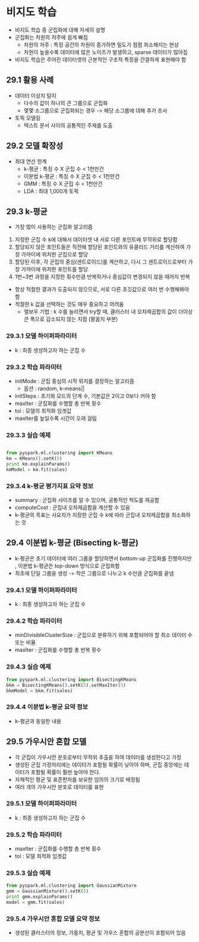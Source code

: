 # 비지도 학습
- 비지도 학습 중 군집화에 대해 자세히 설명
- 군집화는 차원의 저주에 쉽게 빠짐
	- 차원의 저주 : 특징 공간의 차원이 증가하면 밀도가 점점 희소해지는 현상
	- 차원이 높을수록 데이터에 많은 노이즈가 발생하고, sparse 데이터가 많아짐
- 비지도 학습은 주어진 데이터셋의 근본적인 구조적 특징을 간결하게 표현해야 함

## 29.1 활용 사례
- 데이터 이상치 탐지
	- 다수의 값이 하나의 큰 그룹으로 군집화
	- 몇몇 소그룹으로 군집화되는 경우 -> 해당 소그룹에 대해 추가 조사
- 토픽 모델링
	- 텍스트 문서 사이의 공통적인 주제를 도출

## 29.2 모델 확장성
- 최대 연산 한계
	- k-평균 : 특징 수 X 군집 수 < 1천만건
	- 이분법 k-평균 : 특징 수 X 군집 수 < 1천만건
	- GMM : 특징 수 X 군집 수 < 1천만건
	- LDA : 최대 1,000개 토픽

## 29.3 k-평균
- 가장 많이 사용하는 군집화 알고리즘
1. 지정한 군집 수 k에 대해서 데이터셋 내 서로 다른 포인트에 무작위로 할당함
2. 할당되지 않은 포인트들은 직전에 할당된 포인트와의 유클리드 거리를 계산하여 가장 가까이에 위치한 군집으로 할당
3. 할당된 이후, 각 군집의 중심(센트로이드)를 계산하고, 다시 그 센트로이드로부터 가장 가까이에 위치한 포인트를 할당
4. 1번~3번 과정을 지정한 횟수만큼 반복하거나 중심값이 변경되지 않을 때까지 반복
- 항상 적절한 결과가 도출되지 않으므로, 서로 다른 초깃값으로 여러 번 수행해봐야 함
- 적절한 k 값을 선택하는 것도 매우 중요하고 어려움
	- 엘보우 기법 : k 수를 늘리면서 try할 때, 클러스터 내 오차제곱합의 값이 더이상 큰 폭으로 감소되지 않는 지점 (팔꿈치 부분)
### 29.3.1 모델 하이퍼파라미터
- k : 최종 생성하고자 하는 군집 수

### 29.3.2 학습 파라미터
- initMode : 군집 중심의 시작 위치를 결정하는 알고리즘
	- 옵션 : random, k-means||
- initSteps : 초기화 모드의 단계 수, 기본값은 2이고 0보다 커야 함
- maxIter : 군집화를 수행할 총 반복 횟수
- tol : 모델의 최적화 임곗값
- maxIter를 높일수록 시간이 오래 걸림

### 29.3.3 실습 예제
```python

from pyspark.ml.clustering import KMeans
km = KMeans().setK(5)
print km.explainParams()
kmModel = km.fit(sales)

```

### 29.3.4 k-평균 평가지표 요약 정보
- summary : 군집화 사이즈를 알 수 있으며, 공통적인 척도를 제공함
- computeCost : 군집내 오차제곱합을 계산할 수 있음
- k-평균의 목표는 사요자가 지정한 군집 수 k에 따라 군집내 오차제곱합을 최소화하는 것

## 29.4 이분법 k-평균 (Bisecting k-평균)
- k-평균은 초기 데이터에 여러 그룹을 할당하면서 bottom-up 군집화를 진행하지만 , 이분법 k-평균은 top-down 방식으로 군집화함
- 최초에 단일 그룹을 생성 -> 작은 그룹으로 나누고 k 수만큼 군집화를 끝냄

### 29.4.1 모델 하이퍼파라미터
- k : 최종 생성하고자 하는 군집 수

### 29.4.2 학습 파라미터
- minDivisibleClusterSize : 군집으로 분류하기 위해 포함되어야 할 최소 데이터 수 또는 비율
- maxIter : 군집화를 수행할 총 반복 횟수

### 29.4.3 실습 예제
```python
from pyspark.ml.clustering import BisectingKMeans
bkm = BisectingKMeans().setK(5).setMaxIter(5)
bkmModel = bkm.fit(sales)
```

### 29.4.4 이분법 k-평균 요약 정보
- k-평균과 동일한 내용

## 29.5 가우시안 혼합 모델
- 각 군집이 가우시안 분포로부터 무작위 추출을 하여 데이터를 생성한다고 가정
- 생성된 군집 가장자리에는 데이터가 포함될 확률이 낮아야 하며, 군집 중앙에는 데이터가 포함될 확률이 훨씬 높아야 한다.
- 자체적인 평균 및 표준편차를 보유한 임의의 크기로 배정됨
- 여러 개의 가우시안 분포로 데이터를 표현

### 29.5.1 모델 하이퍼파라미터
- k : 최종 생성하고자 하는 군집 수

### 29.5.2 학습 파라미터
- maxIter : 군집화를 수행할 총 반복 횟수
- tol : 모델 최적화 임곗값

### 29.5.3 실습 예제
```python
from pyspark.ml.clustering import GaussianMixture
gmm = GaussianMixture().setK(5)
print gmm.explainParams()
model = gmm.fit(sales)
```

### 29.5.4 가우시안 혼합 모델 요약 정보
- 생성된 클러스터의 정보, 가중치, 평균 및 가우스 혼합의 공분산이 포함되어 있음
